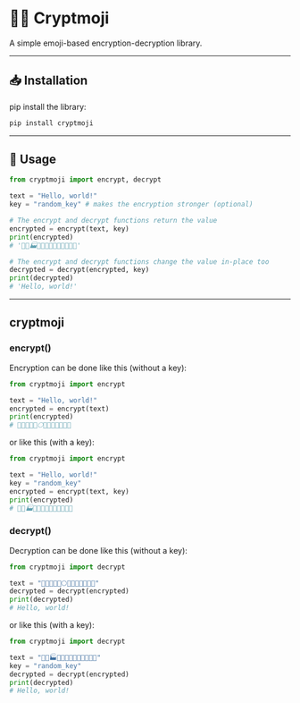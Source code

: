 # 🐱‍👤 Cryptmoji

A simple emoji-based encryption-decryption library.

_______________________

## 📥 Installation

pip install the library:

```bash
pip install cryptmoji
```

_______________________

## 📝 Usage

```python
from cryptmoji import encrypt, decrypt

text = "Hello, world!"
key = "random_key" # makes the encryption stronger (optional)

# The encrypt and decrypt functions return the value
encrypted = encrypt(text, key)
print(encrypted)
# '🎽🏉🏭🏣🏴🎐🍵🐀🏧🐉🏴🏈🎆'

# The encrypt and decrypt functions change the value in-place too
decrypted = decrypt(encrypted, key)
print(decrypted)
# 'Hello, world!'
```

_______________________

## cryptmoji

### encrypt()

Encryption can be done like this (without a key):

```python
from cryptmoji import encrypt

text = "Hello, world!"
encrypted = encrypt(text)
print(encrypted)
# 🌾🍛🍢🍢🍥🌕🌉🍭🍥🍨🍢🍚🌊
```

or like this (with a key):

```python
from cryptmoji import encrypt

text = "Hello, world!"
key = "random_key"
encrypted = encrypt(text, key)
print(encrypted)
# 🎽🏉🏭🏣🏴🎐🍵🐀🏧🐉🏴🏈🎆
```

### decrypt()

Decryption can be done like this (without a key):

```python
from cryptmoji import decrypt

text = "🌾🍛🍢🍢🍥🌕🌉🍭🍥🍨🍢🍚🌊"
decrypted = decrypt(encrypted)
print(decrypted)
# Hello, world!
```

or like this (with a key):

```python
from cryptmoji import decrypt

text = "🎽🏉🏭🏣🏴🎐🍵🐀🏧🐉🏴🏈🎆"
key = "random_key"
decrypted = decrypt(encrypted)
print(decrypted)
# Hello, world!
```
